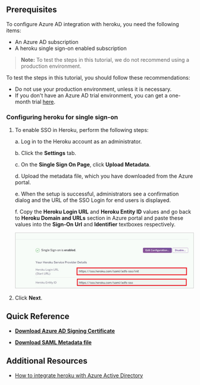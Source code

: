 ## Prerequisites

To configure Azure AD integration with heroku, you need the following items:

- An Azure AD subscription
- A heroku single sign-on enabled subscription

> **Note:**
> To test the steps in this tutorial, we do not recommend using a production environment.

To test the steps in this tutorial, you should follow these recommendations:

- Do not use your production environment, unless it is necessary.
- If you don't have an Azure AD trial environment, you can get a one-month trial [here](https://azure.microsoft.com/pricing/free-trial/).

### Configuring heroku for single sign-on

1. To enable SSO in Heroku, perform the following steps:
   
    a. Log in to the Heroku account as an administrator.

    b. Click the **Settings** tab.

    c. On the **Single Sign On Page**, click **Upload Metadata**.

    d. Upload the metadata file, which you have downloaded from the Azure portal.

    e. When the setup is successful, administrators see a confirmation dialog and the URL of the SSO Login for end users is displayed. 

	f. Copy the **Heroku Login URL** and **Heroku Entity ID** values and go back to **Heroku Domain and URLs** section in Azure portal and paste these values into the **Sign-On Url** and **Identifier** textboxes respectively.

	![Configure Single Sign-On](./media/tutorial_heroku_52.png) 
	
2. Click **Next**.

## Quick Reference

* **[Download Azure AD Signing Certificate](%metadata:CertificateDownloadRawUrl%)**

* **[Download SAML Metadata file](%metadata:metadataDownloadUrl%)**

## Additional Resources

* [How to integrate heroku with Azure Active Directory](https://docs.microsoft.com/azure/active-directory/active-directory-saas-heroku-tutorial)
